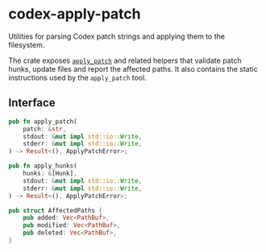# codex-apply-patch

Utilities for parsing Codex patch strings and applying them to the filesystem.

The crate exposes [`apply_patch`](src/lib.rs) and related helpers that
validate patch hunks, update files and report the affected paths. It also
contains the static instructions used by the `apply_patch` tool.

## Interface

```rust
pub fn apply_patch(
    patch: &str,
    stdout: &mut impl std::io::Write,
    stderr: &mut impl std::io::Write,
) -> Result<(), ApplyPatchError>;

pub fn apply_hunks(
    hunks: &[Hunk],
    stdout: &mut impl std::io::Write,
    stderr: &mut impl std::io::Write,
) -> Result<(), ApplyPatchError>;

pub struct AffectedPaths {
    pub added: Vec<PathBuf>,
    pub modified: Vec<PathBuf>,
    pub deleted: Vec<PathBuf>,
}
```
